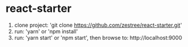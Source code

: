 # react-starter

1. clone project: 'git clone https://github.com/zestree/react-starter.git'
2. run: 'yarn' or 'npm install'
3. run: 'yarn start' or 'npm start', then browse to: http://localhost:9000

